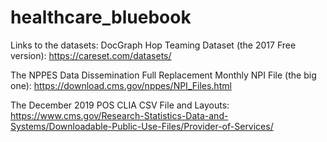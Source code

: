 # healthcare_bluebook

Links to the datasets:
DocGraph Hop Teaming Dataset (the 2017 Free version): https://careset.com/datasets/

The NPPES Data Dissemination Full Replacement Monthly NPI File (the big one): https://download.cms.gov/nppes/NPI_Files.html

The December 2019 POS CLIA CSV File and Layouts: https://www.cms.gov/Research-Statistics-Data-and-Systems/Downloadable-Public-Use-Files/Provider-of-Services/
